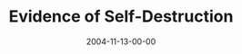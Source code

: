 ---
layout: message
category: message
series: "CSI"
title: "Evidence of Self-Destruction"
date: 2004-11-13-00-00
message_id: 145
audio: "http://s3.amazonaws.com/crossroads-media/media/legacy/mp3/CSI_03_11-13-04_Evidence_of_Self-Destruction.mp3"
audio-duration: "40:16"
explicit: false
---